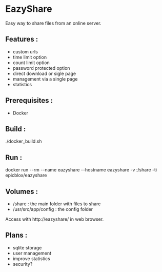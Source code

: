 # EazyShare
Easy way to share files from an online server.

## Features :
 - custom urls
 - time limit option
 - count limit option
 - password protected option
 - direct download or sigle page
 - management via a single page
 - statistics

## Prerequisites :
 - Docker

## Build :
./docker_build.sh

## Run :
docker run --rm --name eazyshare --hostname eazyshare -v <path-to-share>:/share -ti epicblox/eazyshare

## Volumes :
 - /share : the main folder with files to share
 - /usr/src/app/config : the config folder

Access with http://eazyshare/ in web browser.

## Plans :
 - sqlite storage
 - user management
 - improve statistics
 - security?